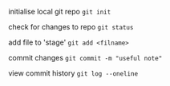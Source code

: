 initialise local git repo
`git init`

check for changes to repo
`git status`

add file to 'stage'
`git add <filname>`

commit changes
`git commit -m "useful note"`

view commit history
`git log --oneline`

